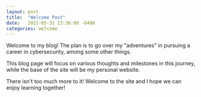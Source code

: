 ```yaml
---
layout: post
title:  "Welcome Post"
date:   2021-05-31 13:36:09 -0400
categories: welcome
---
```

Welcome to my blog! The plan is to go over my "adventures" in pursuing a career in cybersecurity, among some other things.

This blog page will focus on various thoughts and milestones in this journey, while the base of the site will be my personal website.

There isn't too much more to it! Welcome to the site and I hope we can enjoy learning together!
